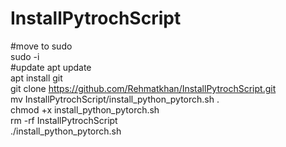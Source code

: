 # InstallPytrochScript
#move to sudo <br />
sudo -i <br />
#update
apt update <br />
apt install git <br />
git clone https://github.com/Rehmatkhan/InstallPytrochScript.git <br />
mv InstallPytrochScript/install_python_pytorch.sh . <br />
chmod +x install_python_pytorch.sh <br />
rm -rf InstallPytrochScript <br />
./install_python_pytorch.sh <br />
